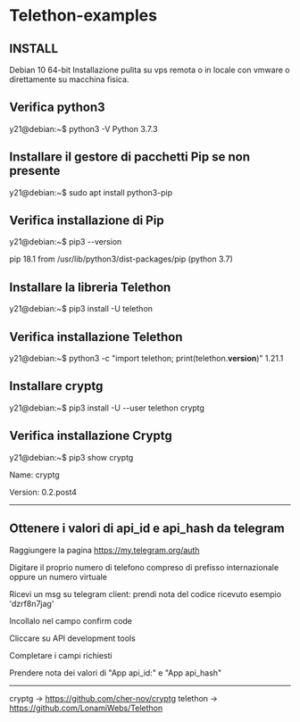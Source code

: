 # Telethon-examples

INSTALL
-------------------------
Debian 10 64-bit
Installazione pulita su vps remota o in locale con vmware o direttamente su macchina fisica.

Verifica python3
----------------------------------------------------------------------------------------------------
y21@debian:~$ python3 -V
Python 3.7.3

Installare il gestore di pacchetti Pip se non presente
----------------------------------------------------------------------------------------------------
y21@debian:~$ sudo apt install python3-pip

Verifica installazione di Pip
----------------------------------------------------------------------------------------------------
y21@debian:~$ pip3 --version

pip 18.1 from /usr/lib/python3/dist-packages/pip (python 3.7)

Installare la libreria Telethon
----------------------------------------------------------------------------------------------------
y21@debian:~$ pip3 install -U telethon

Verifica installazione Telethon
----------------------------------------------------------------------------------------------------
y21@debian:~$ python3 -c "import telethon; print(telethon.__version__)"
1.21.1

Installare cryptg
----------------------------------------------------------------------------------------------------
y21@debian:~$ pip3 install -U --user telethon cryptg

Verifica installazione Cryptg
----------------------------------------------------------------------------------------------------
y21@debian:~$ pip3 show cryptg

Name: cryptg

Version: 0.2.post4

----------------------------------------------------------------------------------------------------
Ottenere i valori di api_id e api_hash da telegram
----------------------------------------------------------------------------------------------------
Raggiungere la pagina https://my.telegram.org/auth

Digitare il proprio numero di telefono compreso di prefisso internazionale oppure un numero virtuale

Ricevi un msg su telegram client: prendi nota del codice ricevuto esempio 'dzrf8n7jag'

Incollalo nel campo confirm code

Cliccare su API development tools

Completare i campi richiesti

Prendere nota dei valori di "App api_id:" e "App api_hash"

----------------------------------------------------------------------------------------------------

cryptg   -> https://github.com/cher-nov/cryptg
telethon -> https://github.com/LonamiWebs/Telethon


